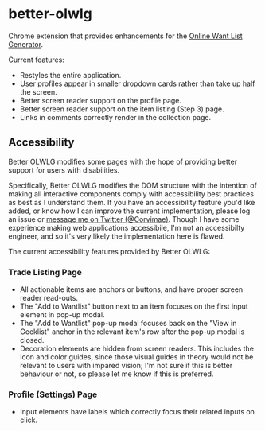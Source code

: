 # better-olwlg

Chrome extension that provides enhancements for the [Online Want List Generator](http://bgg.activityclub.org/olwlg).

Current features:

- Restyles the entire application.
- User profiles appear in smaller dropdown cards rather than take up half the screen.
- Better screen reader support on the profile page.
- Better screen reader support on the item listing (Step 3) page.
- Links in comments correctly render in the collection page.


## Accessibility

Better OLWLG modifies some pages with the hope of providing better support for users with disabilities.

Specifically, Better OLWLG modifies the DOM structure with the intention of making all interactive components
comply with accessibility best practices as best as I understand them.
If you have an accessibility feature you'd like added, or know how I can improve the current implementation, please 
log an issue or [message me on Twitter (@Corvimae)](https://twitter.com/Corvimae). Though I have some experience 
making web applications accessibile, I'm not an accessibilty engineer, and so it's very likely the implementation here
is flawed.

The current accessibility features provided by Better OLWLG:

### Trade Listing Page

- All actionable items are anchors or buttons, and have proper screen reader read-outs.
- The "Add to Wantlist" button next to an item focuses on the first input element in pop-up modal.
- The "Add to Wantlist" pop-up modal focuses back on the "View in Geeklist" anchor in the relevant item's row after the pop-up modal is closed.
- Decoration elements are hidden from screen readers. This includes the icon and color guides, since those visual guides in theory would not be relevant to users with impared vision; I'm not sure if this is better behaviour or not, so please let me know if this is preferred.

### Profile (Settings) Page

- Input elements have labels which correctly focus their related inputs on click.
